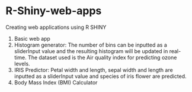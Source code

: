 # R-Shiny-web-apps
Creating web applications using R SHINY
1. Basic web app 
2. Histogram generator: The number of bins can be inputted as a sliderInput value and the resulting histogram will be updated in real-time.
   The dataset used is the Air quality index for predicting ozone levels.
3. IRIS Predictor: Petal width and length, sepal width and length are inputted as a sliderInput value and species of iris flower are predicted.
4. Body Mass Index (BMI) Calculator
